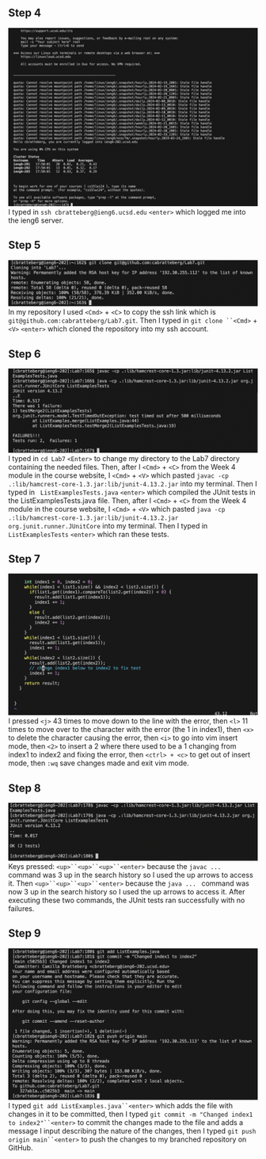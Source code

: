## Step 4
![Image](Step4-LabReport4.png)
I typed in `ssh cbratteberg@ieng6.ucsd.edu` `<enter>` which logged me into the ieng6 server.

## Step 5
![Image](Step5-LabReport4.png)
In my repository I used `<Cmd>` + `<C>` to copy the ssh link which is `git@github.com:cabratteberg/Lab7.git`. Then I typed in `git clone ``<Cmd>` + `<V>` `<enter>` which cloned the repository into my ssh account.

## Step 6
![Image](Step6-LabReport4.png)
I typed in `cd Lab7` `<Enter>` to change my directory to the Lab7 directory containing the needed files. Then, after I `<Cmd>` + `<C>` from the Week 4 module in the course website, I `<Cmd>` + `<V>` which pasted `javac -cp .:lib/hamcrest-core-1.3.jar:lib/junit-4.13.2.jar` into my terminal. Then I typed in ` ListExamplesTests.java` `<enter>` which compiled the JUnit tests in the ListExamplesTests.java file. 
Then, after I `<Cmd>` + `<C>` from the Week 4 module in the course website, I `<Cmd>` + `<V>` which pasted `java -cp .:lib/hamcrest-core-1.3.jar:lib/junit-4.13.2.jar org.junit.runner.JUnitCore` into my terminal. Then I typed in ` ListExamplesTests` `<enter>` which ran these tests. 

## Step 7
![Image](Step7-LabReport4.png)
I pressed `<j>` 43 times to move down to the line with the error, then `<l>` 11 times to move over to the character with the error (the 1 in index1), then `<x>` to delete the character
causing the error, then `<i>` to go into vim insert mode, then `<2>` to insert a 2 where there used to be a 1 changing from index1 to index2 and fixing the error,
then `<ctrl> + <c>` to get out of insert mode, then `:wq` save changes made and exit vim mode.

## Step 8
![Image](Step8-LabReport4.png)
Keys pressed: `<up>``<up>``<up>``<enter>` because the `javac ... ` command was 3 up in the search history so I used the up arrows to access it. Then `<up>``<up>``<up>``<enter>`
because the `java ... ` command was now 3 up in the search history so I used the up arrows to access it. After executing these two commands, the JUnit tests ran successfully with no failures. 

## Step 9
![Image](Step9-LabReport4.png)
I typed `git add ListExamples.java``<enter>` which adds the file with changes in it to be committed, then I typed `git commit -m "Changed index1 to index2"``<enter>` to commit the changes made to the file and adds a message I input describing the nature of the changes,  then I typed `git push origin main``<enter>` to push the changes to my branched repository on GitHub.
